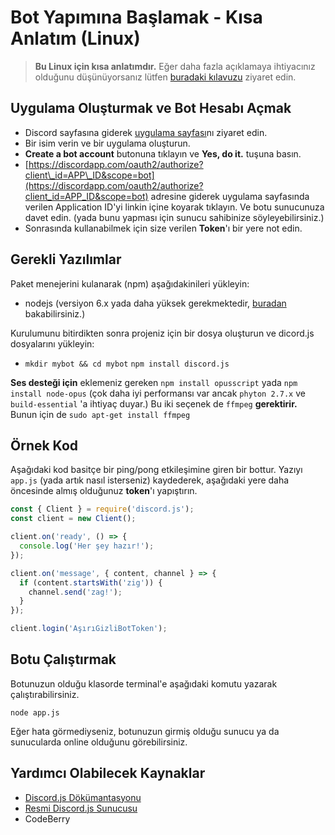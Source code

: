 # Bot Yapımına Başlamak - Kısa Anlatım \(Linux\)

> **Bu Linux için kısa anlatımdır.** Eğer daha fazla açıklamaya ihtiyacınız olduğunu düşünüyorsanız lütfen [buradaki kılavuzu](temel-bir-bot-yapimi.md) ziyaret edin.

## Uygulama Oluşturmak ve Bot Hesabı Açmak

* Discord sayfasına giderek [uygulama sayfası](https://discordapp.com/developers/applications/me)nı ziyaret edin.
* Bir isim verin ve bir uygulama oluşturun.
* **Create a bot account** butonuna tıklayın ve **Yes, do it.** tuşuna basın.
* [https://discordapp.com/oauth2/authorize?client\_id=APP\_ID&scope=bot](https://discordapp.com/oauth2/authorize?client_id=APP_ID&scope=bot) adresine giderek uygulama sayfasında verilen Application ID'yi linkin içine koyarak tıklayın. Ve botu sunucunuza davet edin. \(yada bunu yapması için sunucu sahibinize söyleyebilirsiniz.\)
* Sonrasında kullanabilmek için size verilen **Token**'ı bir yere not edin.

## Gerekli Yazılımlar

Paket menejerini kulanarak \(npm\) aşağıdakinileri yükleyin:

* nodejs \(versiyon 6.x yada daha yüksek gerekmektedir, [buradan](https://nodejs.org/en/download/package-manager/) bakabilirsiniz.\)

Kurulumunu bitirdikten sonra projeniz için bir dosya oluşturun ve dicord.js dosyalarını yükleyin:

* `mkdir mybot && cd mybot` `npm install discord.js`

**Ses desteği için** eklemeniz gereken `npm install opusscript` yada `npm install node-opus` \(çok daha iyi performansı var ancak `phyton 2.7.x` ve `build-essential` 'a ihtiyaç duyar.\) Bu iki seçenek de `ffmpeg` **gerektirir.** Bunun için de `sudo apt-get install ffmpeg`

## Örnek Kod

Aşağıdaki kod basitçe bir ping/pong etkileşimine giren bir bottur. Yazıyı `app.js` \(yada artık nasıl isterseniz\) kaydederek, aşağıdaki yere daha öncesinde almış olduğunuz **token**'ı yapıştırın.

```javascript
const { Client } = require('discord.js');
const client = new Client();

client.on('ready', () => {
  console.log('Her şey hazır!');
});

client.on('message', { content, channel } => {
  if (content.startsWith('zig')) {
    channel.send('zag!');
  }
});

client.login('AşırıGizliBotToken');
```

## Botu Çalıştırmak

Botunuzun olduğu klasorde terminal'e aşağıdaki komutu yazarak çalıştırabilirsiniz.

`node app.js`

Eğer hata görmediyseniz, botunuzun girmiş olduğu sunucu ya da sunucularda online olduğunu görebilirsiniz.

## Yardımcı Olabilecek Kaynaklar

* [Discord.js Dökümantasyonu](https://discord.js.org/#/docs/main/stable/general/welcome)
* [Resmi Discord.js Sunucusu](https://discord.gg/bRCvFy9)
* CodeBerry

